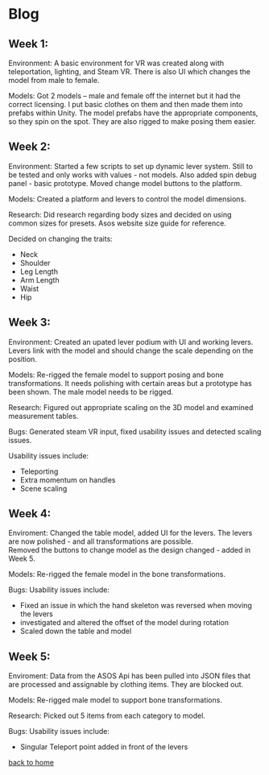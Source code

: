 # Blog

## Week 1:
Environment:
A basic environment for VR was created along with teleportation, lighting, and Steam VR. There is also UI which changes the model from male to female. 

Models:
Got 2 models – male and female off the internet but it had the correct licensing. I put basic clothes on them and then made them into prefabs within Unity. The model prefabs have the appropriate components, so they spin on the spot. They are also rigged to make posing them easier. 


## Week 2:
Environment:
Started a few scripts to set up dynamic lever system. Still to be tested and only 
works with values - not models. 
Also added spin debug panel - basic prototype. 
Moved change model buttons to the platform. 

Models:
Created a platform and levers to control the model dimensions. 

Research:
Did research regarding body sizes and decided on using common sizes for presets.
Asos website size guide for reference. 
 
Decided on changing the traits:
- Neck
- Shoulder
- Leg Length
- Arm Length
- Waist 
- Hip

## Week 3:
Environment:
Created an upated lever podium with UI and working levers. Levers link with the model and should change the scale depending on the position.   

Models:
Re-rigged the female model to support posing and bone transformations. It needs polishing with certain areas but a prototype has been shown.
The male model needs to be rigged.  

Research:
Figured out appropriate scaling on the 3D model and examined measurement tables. 

Bugs:
Generated steam VR input, fixed usability issues and detected scaling issues.

Usability issues include:
- Teleporting
- Extra momentum on handles
- Scene scaling

## Week 4:
Enviroment:
Changed the table model, added UI for the levers. The levers are now polished - and all transformations are possible.  
Removed the buttons to change model as the design changed - added in Week 5. 

Models:
Re-rigged the female model in the bone transformations. 

Bugs:
Usability issues include:
- Fixed an issue in which the hand skeleton was reversed when moving the levers
- investigated and altered the offset of the model during rotation
- Scaled down the table and model

## Week 5:
Enviroment:
Data from the ASOS Api has been pulled into JSON files that are processed and assignable by clothing items. They are blocked out. 

Models:
Re-rigged male model to support bone transformations. 

Research:
Picked out 5 items from each category to model.

Bugs:
Usability issues include:
- Singular Teleport point added in front of the levers

[back to home](./index)
